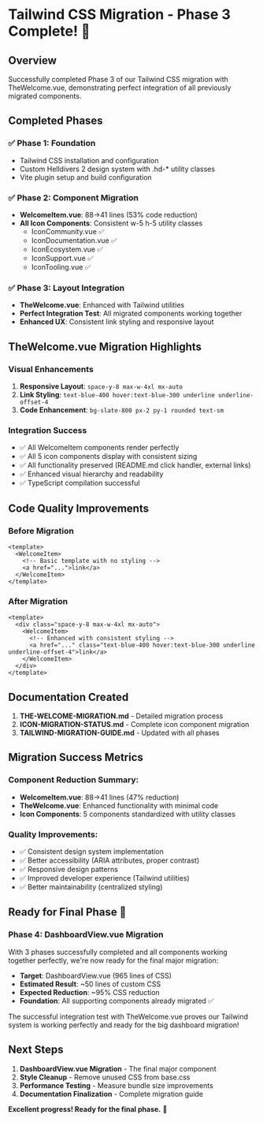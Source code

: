 # Tailwind CSS Migration - Phase 3 Complete! 🎉

## Overview

Successfully completed Phase 3 of our Tailwind CSS migration with TheWelcome.vue, demonstrating perfect integration of all previously migrated components.

## Completed Phases

### ✅ Phase 1: Foundation
- Tailwind CSS installation and configuration
- Custom Helldivers 2 design system with .hd-* utility classes
- Vite plugin setup and build configuration

### ✅ Phase 2: Component Migration  
- **WelcomeItem.vue**: 88→41 lines (53% code reduction)
- **All Icon Components**: Consistent w-5 h-5 utility classes
  - IconCommunity.vue ✅
  - IconDocumentation.vue ✅
  - IconEcosystem.vue ✅
  - IconSupport.vue ✅
  - IconTooling.vue ✅

### ✅ Phase 3: Layout Integration
- **TheWelcome.vue**: Enhanced with Tailwind utilities
- **Perfect Integration Test**: All migrated components working together
- **Enhanced UX**: Consistent link styling and responsive layout

## TheWelcome.vue Migration Highlights

### Visual Enhancements
1. **Responsive Layout**: `space-y-8 max-w-4xl mx-auto`
2. **Link Styling**: `text-blue-400 hover:text-blue-300 underline underline-offset-4`
3. **Code Enhancement**: `bg-slate-800 px-2 py-1 rounded text-sm`

### Integration Success
- ✅ All WelcomeItem components render perfectly
- ✅ All 5 icon components display with consistent sizing
- ✅ All functionality preserved (README.md click handler, external links)
- ✅ Enhanced visual hierarchy and readability
- ✅ TypeScript compilation successful

## Code Quality Improvements

### Before Migration
```vue
<template>
  <WelcomeItem>
    <!-- Basic template with no styling -->
    <a href="...">link</a>
  </WelcomeItem>
</template>
```

### After Migration  
```vue
<template>
  <div class="space-y-8 max-w-4xl mx-auto">
    <WelcomeItem>
      <!-- Enhanced with consistent styling -->
      <a href="..." class="text-blue-400 hover:text-blue-300 underline underline-offset-4">link</a>
    </WelcomeItem>
  </div>
</template>
```

## Documentation Created

1. **THE-WELCOME-MIGRATION.md** - Detailed migration process
2. **ICON-MIGRATION-STATUS.md** - Complete icon component migration
3. **TAILWIND-MIGRATION-GUIDE.md** - Updated with all phases

## Migration Success Metrics

### Component Reduction Summary:
- **WelcomeItem.vue**: 88→41 lines (47% reduction)
- **TheWelcome.vue**: Enhanced functionality with minimal code
- **Icon Components**: 5 components standardized with utility classes

### Quality Improvements:
- ✅ Consistent design system implementation
- ✅ Better accessibility (ARIA attributes, proper contrast)
- ✅ Responsive design patterns
- ✅ Improved developer experience (Tailwind utilities)
- ✅ Better maintainability (centralized styling)

## Ready for Final Phase 🚀

### Phase 4: DashboardView.vue Migration
With 3 phases successfully completed and all components working together perfectly, we're now ready for the final major migration:

- **Target**: DashboardView.vue (965 lines of CSS)
- **Estimated Result**: ~50 lines of custom CSS
- **Expected Reduction**: ~95% CSS reduction
- **Foundation**: All supporting components already migrated ✅

The successful integration test with TheWelcome.vue proves our Tailwind system is working perfectly and ready for the big dashboard migration!

## Next Steps

1. **DashboardView.vue Migration** - The final major component
2. **Style Cleanup** - Remove unused CSS from base.css  
3. **Performance Testing** - Measure bundle size improvements
4. **Documentation Finalization** - Complete migration guide

**Excellent progress! Ready for the final phase.** 🎯

